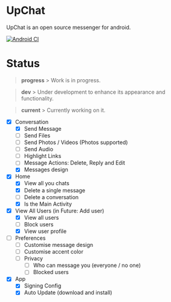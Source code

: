 # UpChat

UpChat is an open source messenger for android.

[![Android CI](https://github.com/ARCOOON/UpChat/actions/workflows/android.yml/badge.svg?branch=main)](https://github.com/ARCOOON/UpChat/actions/workflows/android.yml)

# Status

> **progress** > Work is in progress.

> **dev** > Under development to enhance its appearance and functionality.

> **current** > Currently working on it.

- [x] Conversation
	- [x] Send Message
	- [ ] Send Files
	- [ ] Send Photos / Videos (Photos supported)
	- [ ] Send Audio
	- [ ] Highlight Links
	- [ ] Message Actions: Delete, Reply and Edit
	- [x] Messages design

- [x] Home
	- [x] View all you chats
	- [x] Delete a single message
	- [ ] Delete a conversation 
	- [x] Is the Main Activity

- [x] View All Users (in Future: Add user)
	- [x] View all users
	- [ ] Block users
	- [x] View user profile

- [ ] Preferences
	- [ ] Customise message design
	- [ ] Customise accent color
	- [ ] Privacy
		- [ ] Who can message you (everyone / no one)
		- [ ] Blocked users

- [x] App
	- [x] Signing Config
 	- [x] Auto Update (download and install)
